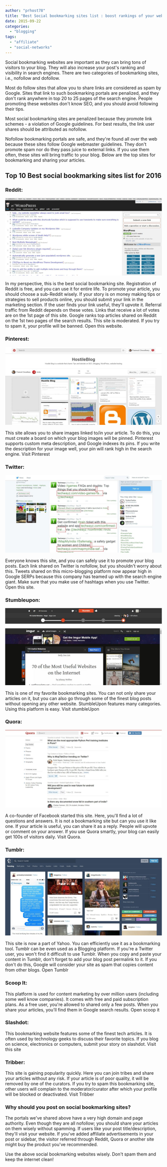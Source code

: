 ```yaml
---
author: "prhost78"
title: "Best Social bookmarking sites list : boost rankings of your website"
date: 2015-09-22
categories: 
  - "blogging"
tags: 
  - "affiliate"
  - "social-networks"
---
```


Social bookmarking websites are important as they can bring tons of visitors to your blog. They will also increase your post's ranking and visibility in search engines. There are two categories of bookmarking sites, i.e., nofollow and dofollow.

Most do follow sites that allow you to share links are considered as spam by Google. Sites that link to such bookmarking portals are penalized, and they don't rank anywhere in top 20 to 25 pages of the search engine. People promoting these websites don't know SEO, and you should avoid following their tips.

Most social bookmarking sites are penalized because they promote link schemes - a violation of Google guidelines. For best results, the link user shares should be attributed as nofollow.

Nofollow bookmarking portals are safe, and they're found all over the web because these sites follow Google webmaster guidelines. They don't promote spam nor do they pass juice to external links. If you use them often, these sites will bring traffic to your blog. Below are the top sites for bookmarking and sharing your articles.

## Top 10 Best social bookmarking sites list for 2016

### Reddit:

![wordpress reddit](images/wordpress-reddit-1024x506.jpg)

In my perspective, this is the best social bookmarking site. Registration of Reddit is free, and you can use it for entire life. To promote your article, you should choose a sub-Reddit wisely. If your story is on money making tips or strategies to sell products online, you should submit your link in the marketing section. If the user finds your link useful, they'll upvote it. Referral traffic from Reddit depends on these votes. Links that receive a lot of votes are on the 1st page of this site. Google ranks top articles shared on Reddit on the 1st two pages of the search results. This site is moderated. If you try to spam it, your profile will be banned. Open this website.

### Pinterest:

![pinterest](images/pinterest-1024x506.jpg)

This site allows you to share images linked to/in your article. To do this, you must create a board on which your blog images will be pinned. Pinterest supports custom meta description, and Google indexes its pins. If you write the description for your image well, your pin will rank high in the search engine. Visit Pinterest

### Twitter:

![twitter](images/twitter-1024x506.jpg)

Everyone knows this site, and you can safely use it to promote your blog posts. Each link shared on Twitter is nofollow, but you shouldn't worry about this. Tweets shared on this micro-blogging platform now appear high in Google SERPs because this company has teamed up with the search engine giant. Make sure that you make use of hashtags when you use Twitter. Open this site.

### Stumbleupon:

![stumbleupon](images/stumbleupon-1024x500.jpg)

This is one of my favorite bookmarking sites. You can not only share your articles on it, but you can also go through some of the finest blog posts without opening any other website. StumbleUpon features many categories. Using this platform is easy. Visit stumbleUpon

### Quora:

![quora](images/quora-1024x506.jpg)

A co-founder of Facebook started this site. Here, you'll find a lot of questions and answers. It is not a bookmarking site but can you use it like one. If your article is useful, you can share it as a reply. People will upvote or comment on your answer. If you use Quora smartly, your blog can easily get 100s of visitors daily. Visit Quora.

### Tumblr:

![tumblr](images/tumblr-1024x506.jpg)

This site is now a part of Yahoo. You can efficiently use it as a bookmarking tool. Tumblr can be even used as a Blogging platform. If you're a Twitter user, you won't find it difficult to use Tumblr. When you copy and paste your content in Tumblr, don't forget to add your blog post permalink to it. If you don't do this, Google will consider your site as spam that copies content from other blogs. Open Tumblr

### Scoop It:

This platform is used for content marketing by over million users (including some well know companies). It comes with free and paid subscription plans. As a free user, you're allowed to shared only a few posts. When you share your articles, you'll find them in Google search results. Open scoop it

### Slashdot:

This bookmarking website features some of the finest tech articles. It is often used by technology geeks to discuss their favorite topics. If you blog on science, electronics or computers, submit your story on slashdot. Visit this site

### Tribber:

This site is gaining popularity quickly. Here you can join tribes and share your articles without any risk. If your article is of poor quality, it will be removed by one of the curators. If you try to spam this bookmarking site, other users will complain to the moderator/curator after which your profile will be blocked or deactivated. Visit Tribber

### Why should you post on social bookmarking sites?

The portals we've shared above have a very high domain and page authority. Even though they are all nofollow; you should share your articles on them wisely without spamming. If users like your post title/description, they'll visit your website. If you've added affiliate advertisements in your post or sidebar, the visitor referred through Reddit, Quora or another site might buy the product you've recommended.

Use the above social bookmarking websites wisely. Don't spam them and keep the internet clean!
